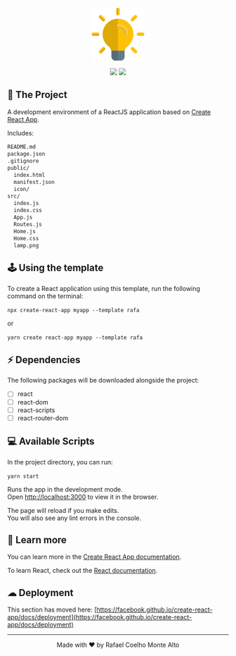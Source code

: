 <p align="center">
    <img alt="Rafa" title="Rafa" width="120px" src="./template/src/lamp.png" />
</p>

<p align="center">
   <img src="https://img.shields.io/npm/v/cra-template-rafa?color=ff7207&style=flat-square" />
   <img src="https://img.shields.io/npm/dw/cra-template-rafa?color=1460F4&style=flat-square" />
</p>

## 🚀 The Project

A development environment of a ReactJS application based on [Create React App](https://github.com/facebook/create-react-app).

Includes:
```
README.md
package.json
.gitignore
public/
  index.html
  manifest.json
  icon/
src/
  index.js
  index.css
  App.js
  Routes.js
  Home.js
  Home.css
  lamp.png
```

## 🕹 Using the template

To create a React application using this template, run the following command on the terminal:

```npx create-react-app myapp --template rafa```

or

```yarn create react-app myapp --template rafa```

## ⚡ Dependencies

The following packages will be downloaded alongside the project:

 - [ ] react
 - [ ] react-dom
 - [ ] react-scripts
 - [ ] react-router-dom

## 💻 Available Scripts

In the project directory, you can run:

```yarn start```

Runs the app in the development mode.\
Open [http://localhost:3000](http://localhost:3000) to view it in the browser.

The page will reload if you make edits.\
You will also see any lint errors in the console.

## 🧠 Learn more

You can learn more in the [Create React App documentation](https://facebook.github.io/create-react-app/docs/getting-started).

To learn React, check out the [React documentation](https://reactjs.org/).

## ☁ Deployment

This section has moved here: [https://facebook.github.io/create-react-app/docs/deployment](https://facebook.github.io/create-react-app/docs/deployment)

---

<p align="center">
    Made with ❤ by Rafael Coelho Monte Alto
</p>